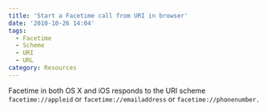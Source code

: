 ```yaml
---
title: 'Start a Facetime call from URI in browser'
date: '2010-10-26 14:04'
tags:
  - Facetime
  - Scheme
  - URI
  - URL
category: Resources
---
```


Facetime in both OS X and iOS responds to the URI scheme `facetime://appleid` or `facetime://emailaddress` or `facetime://phonenumber.`
